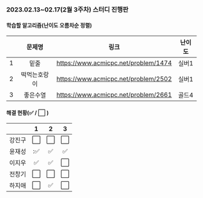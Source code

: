### 2023.02.13~02.17(2월 3주차) 스터디 진행판

#### 학습할 알고리즘(난이도 오름차순 정렬)

|      |      문제명      |                             링크                             | 난이도 |
| :--: | :--------------: | :----------------------------------------------------------: | :----: |
|  1   | 밑줄 | https://www.acmicpc.net/problem/1474 |  실버1  |
|  2   | 떡먹는호랑이 | https://www.acmicpc.net/problem/2502 |  실버1  |
|  3   |좋은수열| https://www.acmicpc.net/problem/2661 |  골드4  |

#### 해결 현황(:white_check_mark: / :white_large_square:  )

|        |          1           |          2           |          3           |
| :----: | :------------------: | :------------------: | :------------------: |
| 강진구 | :white_large_square: | :white_large_square: | :white_large_square: |
| 윤재성 | ::white_check_mark: | :white_check_mark: | :white_check_mark: |
| 이지우  | :white_check_mark: |  :white_check_mark:  | :white_large_square: |
| 전창기 |  :white_large_square:  | :white_large_square: | :white_large_square: |
| 하지애 | :white_large_square: | :white_check_mark: | :white_large_square: |
